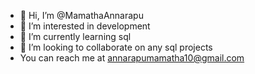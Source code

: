 - 👋 Hi, I’m @MamathaAnnarapu
- 👀 I’m interested in development
- 🌱 I’m currently learning sql
- 💞️ I’m looking to collaborate on any sql projects
- You can reach me at annarapumamatha10@gmail.com

<!---
MamathaAnnarapu/MamathaAnnarapu is a ✨ special ✨ repository because its `README.md` (this file) appears on your GitHub profile.
You can click the Preview link to take a look at your changes.
--->
